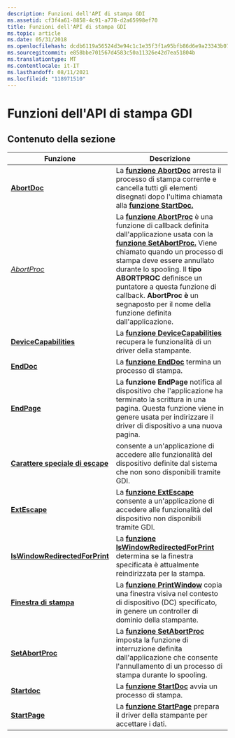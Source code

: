 ```yaml
---
description: Funzioni dell'API di stampa GDI
ms.assetid: cf3f4a61-8858-4c91-a778-d2a65998ef70
title: Funzioni dell'API di stampa GDI
ms.topic: article
ms.date: 05/31/2018
ms.openlocfilehash: dcdb6119a56524d3e94c1c1e35f3f1a95bfb86d6e9a23343b07d4250bfc178eb
ms.sourcegitcommit: e858bbe701567d4583c50a11326e42d7ea51804b
ms.translationtype: MT
ms.contentlocale: it-IT
ms.lasthandoff: 08/11/2021
ms.locfileid: "118971510"
---
```

# <a name="gdi-print-api-functions"></a>Funzioni dell'API di stampa GDI

## <a name="in-this-section"></a>Contenuto della sezione



| Funzione                                                                    | Descrizione                                                                                                                                                                                                                                                                                                                                                                    |
|-----------------------------------------------------------------------------|--------------------------------------------------------------------------------------------------------------------------------------------------------------------------------------------------------------------------------------------------------------------------------------------------------------------------------------------------------------------------------|
| [**AbortDoc**](/windows/desktop/api/Wingdi/nf-wingdi-abortdoc)<br/>                                     | La [**funzione AbortDoc**](/windows/desktop/api/wingdi/nf-wingdi-abortdoc) arresta il processo di stampa corrente e cancella tutti gli elementi disegnati dopo l'ultima chiamata alla [**funzione StartDoc.**](/windows/desktop/api/Wingdi/nf-wingdi-startdoca)<br/>                                                                                                                                                                                                 |
| [*AbortProc*](/windows/desktop/api/Wingdi/nc-wingdi-abortproc)<br/>                                     | La [**funzione AbortProc**](/windows/desktop/api/wingdi/nc-wingdi-abortproc) è una funzione di callback definita dall'applicazione usata con la [**funzione SetAbortProc.**](/windows/desktop/api/Wingdi/nf-wingdi-setabortproc) Viene chiamato quando un processo di stampa deve essere annullato durante lo spooling. Il **tipo ABORTPROC** definisce un puntatore a questa funzione di callback. **AbortProc è** un segnaposto per il nome della funzione definita dall'applicazione.<br/> |
| [**DeviceCapabilities**](/windows/desktop/api/WinGdi/nf-wingdi-devicecapabilitiesa)<br/>                 | La [**funzione DeviceCapabilities**](/windows/desktop/api/wingdi/nf-wingdi-devicecapabilitiesa) recupera le funzionalità di un driver della stampante.<br/>                                                                                                                                                                                                                                                       |
| [**EndDoc**](/windows/desktop/api/Wingdi/nf-wingdi-enddoc)<br/>                                         | La [**funzione EndDoc**](/windows/desktop/api/wingdi/nf-wingdi-enddoc) termina un processo di stampa.<br/>                                                                                                                                                                                                                                                                                                             |
| [**EndPage**](/windows/desktop/api/Wingdi/nf-wingdi-endpage)<br/>                                       | La **funzione EndPage** notifica al dispositivo che l'applicazione ha terminato la scrittura in una pagina. Questa funzione viene in genere usata per indirizzare il driver di dispositivo a una nuova pagina.<br/>                                                                                                                                                                             |
| [**Carattere speciale di escape**](/windows/desktop/api/Wingdi/nf-wingdi-escape)<br/>                                         | consente a un'applicazione di accedere alle funzionalità del dispositivo definite dal sistema che non sono disponibili tramite GDI.<br/>                                                                                                                                                                                                                                                         |
| [**ExtEscape**](/windows/desktop/api/Wingdi/nf-wingdi-extescape)<br/>                                   | La [**funzione ExtEscape**](/windows/desktop/api/wingdi/nf-wingdi-extescape) consente a un'applicazione di accedere alle funzionalità del dispositivo non disponibili tramite GDI.<br/>                                                                                                                                                                                                                                |
| [**IsWindowRedirectedForPrint**](iswindowredirectedforprint.md)<br/> | La [**funzione IsWindowRedirectedForPrint**](iswindowredirectedforprint.md) determina se la finestra specificata è attualmente reindirizzata per la stampa.<br/>                                                                                                                                                                                                         |
| [**Finestra di stampa**](/windows/desktop/api/Winuser/nf-winuser-printwindow)<br/>                               | La [**funzione PrintWindow**](/windows/desktop/api/winuser/nf-winuser-printwindow) copia una finestra visiva nel contesto di dispositivo (DC) specificato, in genere un controller di dominio della stampante.<br/>                                                                                                                                                                                                                              |
| [**SetAbortProc**](/windows/desktop/api/Wingdi/nf-wingdi-setabortproc)<br/>                             | La [**funzione SetAbortProc**](/windows/desktop/api/wingdi/nf-wingdi-setabortproc) imposta la funzione di interruzione definita dall'applicazione che consente l'annullamento di un processo di stampa durante lo spooling.<br/>                                                                                                                                                                                                               |
| [**Startdoc**](/windows/desktop/api/Wingdi/nf-wingdi-startdoca)<br/>                                     | La [**funzione StartDoc**](/windows/desktop/api/wingdi/nf-wingdi-startdoca) avvia un processo di stampa.<br/>                                                                                                                                                                                                                                                                                                       |
| [**StartPage**](/windows/desktop/api/Wingdi/nf-wingdi-startpage)<br/>                                   | La [**funzione StartPage**](/windows/desktop/api/wingdi/nf-wingdi-startpage) prepara il driver della stampante per accettare i dati.<br/>                                                                                                                                                                                                                                                                             |



 

 

